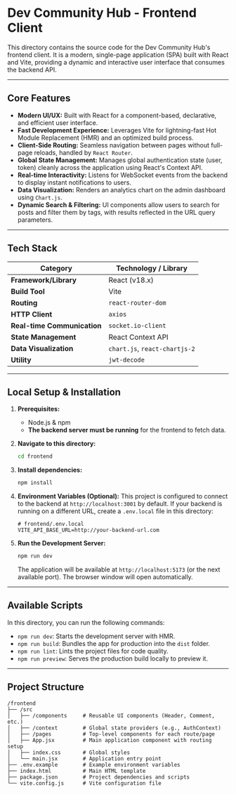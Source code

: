 # Dev Community Hub - Frontend Client

This directory contains the source code for the Dev Community Hub's frontend client. It is a modern, single-page application (SPA) built with React and Vite, providing a dynamic and interactive user interface that consumes the backend API.

---

## Core Features

- **Modern UI/UX:** Built with React for a component-based, declarative, and efficient user interface.
- **Fast Development Experience:** Leverages Vite for lightning-fast Hot Module Replacement (HMR) and an optimized build process.
- **Client-Side Routing:** Seamless navigation between pages without full-page reloads, handled by `React Router`.
- **Global State Management:** Manages global authentication state (user, token) cleanly across the application using React's Context API.
- **Real-time Interactivity:** Listens for WebSocket events from the backend to display instant notifications to users.
- **Data Visualization:** Renders an analytics chart on the admin dashboard using `Chart.js`.
- **Dynamic Search & Filtering:** UI components allow users to search for posts and filter them by tags, with results reflected in the URL query parameters.

---

## Tech Stack

| Category                    | Technology / Library          |
| --------------------------- | ----------------------------- |
| **Framework/Library**       | React (v18.x)                 |
| **Build Tool**              | Vite                          |
| **Routing**                 | `react-router-dom`            |
| **HTTP Client**             | `axios`                       |
| **Real-time Communication** | `socket.io-client`            |
| **State Management**        | React Context API             |
| **Data Visualization**      | `chart.js`, `react-chartjs-2` |
| **Utility**                 | `jwt-decode`                  |

---

## Local Setup & Installation

1.  **Prerequisites:**

    - Node.js & npm
    - **The backend server must be running** for the frontend to fetch data.

2.  **Navigate to this directory:**

    ```sh
    cd frontend
    ```

3.  **Install dependencies:**

    ```sh
    npm install
    ```

4.  **Environment Variables (Optional):**
    This project is configured to connect to the backend at `http://localhost:3001` by default. If your backend is running on a different URL, create a `.env.local` file in this directory:

    ```
    # frontend/.env.local
    VITE_API_BASE_URL=http://your-backend-url.com
    ```

5.  **Run the Development Server:**
    ```sh
    npm run dev
    ```
    The application will be available at `http://localhost:5173` (or the next available port). The browser window will open automatically.

---

## Available Scripts

In this directory, you can run the following commands:

- `npm run dev`: Starts the development server with HMR.
- `npm run build`: Bundles the app for production into the `dist` folder.
- `npm run lint`: Lints the project files for code quality.
- `npm run preview`: Serves the production build locally to preview it.

---

## Project Structure

```
/frontend
├── /src
│   ├── /components     # Reusable UI components (Header, Comment, etc.)
│   ├── /context        # Global state providers (e.g., AuthContext)
│   ├── /pages          # Top-level components for each route/page
│   ├── App.jsx         # Main application component with routing setup
│   ├── index.css       # Global styles
│   └── main.jsx        # Application entry point
├── .env.example        # Example environment variables
├── index.html          # Main HTML template
├── package.json        # Project dependencies and scripts
└── vite.config.js      # Vite configuration file
```

```

```
